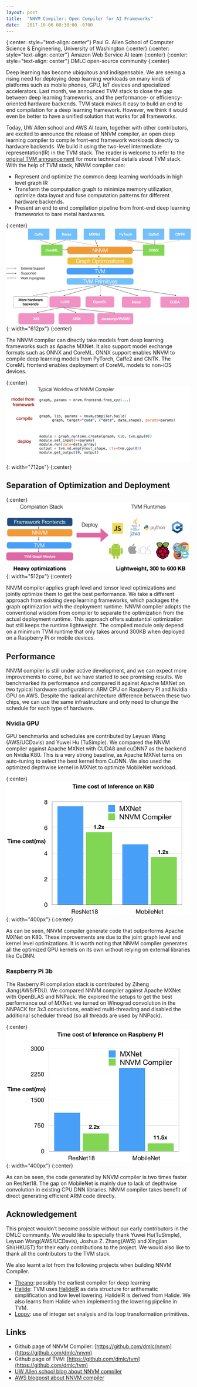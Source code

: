 ```yaml
---
layout: post
title:  "NNVM Compiler: Open Compiler for AI Frameworks"
date:   2017-10-06 08:30:00 -0700
---
```

{:center: style="text-align: center"}
Paul G. Allen School of Computer Science & Engineering, University of Washington
{:center}
{:center: style="text-align: center"}
Amazon Web Service AI team
{:center}
{:center: style="text-align: center"}
DMLC open-source community
{:center}

Deep learning has become ubiquitous and indispensable. We are seeing a rising need for deploying deep learning workloads on many kinds of platforms such as mobile phones, GPU, IoT devices and specialized accelerators.  Last month, we announced TVM stack to close the gap between deep learning frameworks, and the performance- or efficiency-oriented hardware backends.  TVM stack makes it easy to build an end to end compilation for a deep learning framework.  However, we think it would even be better to have a unified solution that works for all frameworks.

Today, UW Allen school and AWS AI team, together with other contributors, are excited to announce the release of NNVM compiler, an open deep learning compiler to compile front-end framework workloads directly to hardware backends. We build it using the two-level intermediate representation(IR) in the TVM stack.
The reader is welcome to refer to the [original TVM announcement](http://www.tvmlang.org/2017/08/17/tvm-release-announcement.html) for more technical details about TVM stack. With the help of TVM stack, NNVM compiler can:

- Represent and optimize the common deep learning workloads in high level graph IR
- Transform the computation graph to minimize memory utilization, optimize data layout and fuse computation patterns for different hardware backends.
- Present an end to end compilation pipeline from front-end deep learning frameworks to bare metal hardwares.


{:center}
![image](/images/nnvm/nnvm_compiler_stack.png){: width="612px"}
{:center}

The NNVM compiler can directly take models from deep learning frameworks such as Apache MXNet.
It also support model exchange formats such as ONNX and CoreML. ONNX support enables NNVM to compile deep learning models from PyTorch, Caffe2 and CNTK.
The CoreML frontend enables deployment of CoreML models to non-iOS devices.

{:center}
![image](/images/nnvm/nnvm_compiler_code.png){: width="712px"}
{:center}

## Separation of Optimization and Deployment

{:center}
![image](/images/nnvm/nnvm_deploy.png){: width="512px"}
{:center}

NNVM compiler applies graph level and tensor level optimizations and jointly optimize them to get the best performance. We take a different approach from existing deep learning frameworks, which packages the graph optimization with the deployment runtime.  NNVM compiler adopts the conventional wisdom from compiler to separate the optimization from the actual deployment runtime. This approach offers substantial optimization but still keeps the runtime lightweight. The compiled module only depend on a minimum TVM runtime that only takes around 300KB when deployed on a Raspberry Pi or mobile devices.

## Performance

NNVM compiler is still under active development, and we can expect more improvements to come, but we have started to see promising results.
We benchmarked its performance and compared it against Apache MXNet on two typical hardware configurations: ARM CPU on Raspberry PI and Nvidia GPU on AWS. Despite the radical architecture difference between these two chips, we can use the same infrastructure and only need to change the schedule for each type of hardware.

### Nvidia GPU

GPU benchmarks and schedules are contributed by Leyuan Wang (AWS/UCDavis) and Yuwei Hu (TuSimple). We compared the NNVM compiler against Apache MXNet with CUDA8 and cuDNN7 as the backend on Nvidia K80. This is a very strong baseline, as Apache MXNet turns on auto-tuning to select the best kernel from CuDNN. We also used the optimized depthwise kernel in MXNet to optimize MobileNet workload.

{:center}
![image](/images/nnvm/nnvm_k80_result.png){: width="400px"}
{:center}


As can be seen, NNVM compiler generate code that outperforms Apache MXNet on K80. These improvements are due to the joint graph level and kernel level optimizations. It is worth noting that NNVM compiler generates all the optimized GPU kernels on its own without relying on external libraries like CuDNN.

### Raspberry Pi 3b

The Rasberry Pi compilation stack is contributed by Ziheng Jiang(AWS/FDU).
We compared NNVM compiler against Apache MXNet with OpenBLAS and NNPack.
We explored the setups to get the best performance out of MXNet: we turned on Winograd convolution in the NNPACK for 3x3 convolutions, enabled multi-threading and disabled the additional scheduler thread (so all threads are used by NNPack).

{:center}
![image](/images/nnvm/nnvm_rasp_result.png){: width="400px"}
{:center}

As can be seen, the code generated by NNVM compiler is two times faster on ResNet18.
The gap on MobileNet is mainly due to lack of depthwise convolution in existing CPU DNN libraries. NNVM compiler takes benefit of direct generating efficient ARM code directly.


## Acknowledgement
This project wouldn’t become possible without our early contributors in the DMLC community.
We would like to specially thank Yuwei Hu(TuSimple), Leyuan Wang(AWS/UCDavis), Joshua Z. Zhang(AWS)
and Xingjian Shi(HKUST) for their early contributions to the project. We would also like to thank all the contributors
to the TVM stack.

We also learnt a lot from the following projects when building NNVM Compiler.
- [Theano](https://github.com/Theano/Theano): possibly the earliest compiler for deep learning
- [Halide](https://github.com/halide/Halide): TVM uses [HalideIR](https://github.com/dmlc/HalideIR) as data structure for
  arithematic simplification and low level lowering. HalideIR is derived from Halide.
  We also learns from Halide when implementing the lowering pipeline in TVM.
- [Loopy](https://github.com/inducer/loopy): use of integer set analysis and its loop transformation primitives.

## Links
- Github page of NNVM Compiler: [https://github.com/dmlc/nnvm](https://github.com/dmlc/nnvm)
- Github page of TVM: [https://github.com/dmlc/tvm](https://github.com/dmlc/tvm)
- [UW Allen school blog about NNVM compiler](https://news.cs.washington.edu/2017/10/06/allen-school-and-aws-team-up-on-new-nnvm-compiler-for-deep-learning-frameworks/)
- [AWS blogpost about NNVM compiler](https://aws.amazon.com/blogs/ai/introducing-nnvm-compiler-a-new-open-end-to-end-compiler-for-ai-frameworks/)
